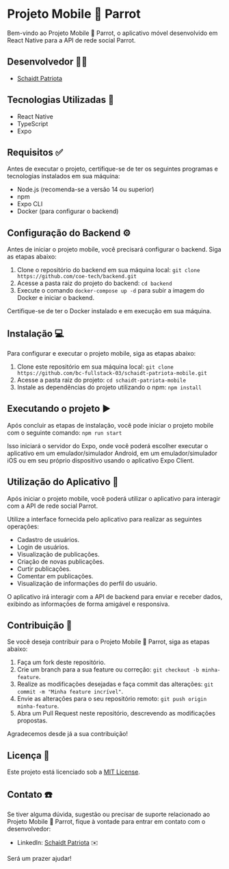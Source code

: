 # Projeto Mobile 🦜 Parrot

Bem-vindo ao Projeto Mobile 🦜 Parrot, o aplicativo móvel desenvolvido em React Native para a API de rede social Parrot.

## Desenvolvedor 👨‍💻

- [Schaidt Patriota](https://github.com/SchaidtP)

## Tecnologias Utilizadas 🚀

- React Native
- TypeScript
- Expo

## Requisitos ✅

Antes de executar o projeto, certifique-se de ter os seguintes programas e tecnologias instalados em sua máquina:

- Node.js (recomenda-se a versão 14 ou superior)
- npm
- Expo CLI
- Docker (para configurar o backend)

## Configuração do Backend ⚙️

Antes de iniciar o projeto mobile, você precisará configurar o backend. Siga as etapas abaixo:

1. Clone o repositório do backend em sua máquina local:
`git clone https://github.com/coe-tech/backend.git`
2. Acesse a pasta raiz do projeto do backend:
`cd backend`
3. Execute o comando `docker-compose up -d` para subir a imagem do Docker e iniciar o backend.

Certifique-se de ter o Docker instalado e em execução em sua máquina.

## Instalação 💻

Para configurar e executar o projeto mobile, siga as etapas abaixo:

1. Clone este repositório em sua máquina local:
`git clone https://github.com/bc-fullstack-03/schaidt-patriota-mobile.git`
2. Acesse a pasta raiz do projeto:
`cd schaidt-patriota-mobile`
3. Instale as dependências do projeto utilizando o npm:
`npm install`

## Executando o projeto ▶️

Após concluir as etapas de instalação, você pode iniciar o projeto mobile com o seguinte comando:
`npm run start`

Isso iniciará o servidor do Expo, onde você poderá escolher executar o aplicativo em um emulador/simulador Android, em um emulador/simulador iOS ou em seu próprio dispositivo usando o aplicativo Expo Client.

## Utilização do Aplicativo 📱

Após iniciar o projeto mobile, você poderá utilizar o aplicativo para interagir com a API de rede social Parrot.

Utilize a interface fornecida pelo aplicativo para realizar as seguintes operações:

- Cadastro de usuários.
- Login de usuários.
- Visualização de publicações.
- Criação de novas publicações.
- Curtir publicações.
- Comentar em publicações.
- Visualização de informações do perfil do usuário.

O aplicativo irá interagir com a API de backend para enviar e receber dados, exibindo as informações de forma amigável e responsiva.

## Contribuição 🤝

Se você deseja contribuir para o Projeto Mobile 🦜 Parrot, siga as etapas abaixo:

1. Faça um fork deste repositório.
2. Crie um branch para a sua feature ou correção: `git checkout -b minha-feature`.
3. Realize as modificações desejadas e faça commit das alterações: `git commit -m "Minha feature incrível"`.
4. Envie as alterações para o seu repositório remoto: `git push origin minha-feature`.
5. Abra um Pull Request neste repositório, descrevendo as modificações propostas.

Agradecemos desde já a sua contribuição!

## Licença 📜

Este projeto está licenciado sob a [MIT License](https://opensource.org/licenses/MIT).

## Contato ☎️

Se tiver alguma dúvida, sugestão ou precisar de suporte relacionado ao Projeto Mobile 🦜 Parrot, fique à vontade para entrar em contato com o desenvolvedor:

- LinkedIn: [Schaidt Patriota](https://www.linkedin.com/in/schaidt-patriota-ab8b13202/) ✉️

Será um prazer ajudar!